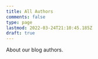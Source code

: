 ```yaml
---
title: All Authors
comments: false
type: page
lastmod: 2022-03-24T21:10:45.185Z
draft: true
---
```


About our blog authors.